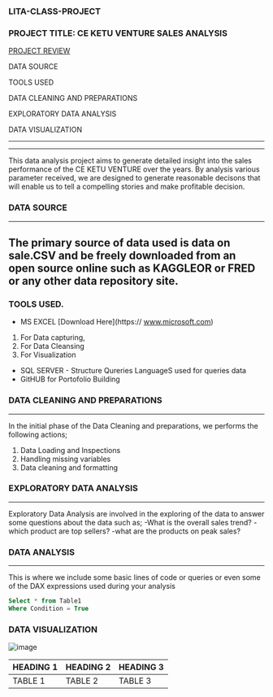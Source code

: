 ### LITA-CLASS-PROJECT

### PROJECT TITLE: CE KETU VENTURE SALES ANALYSIS


[PROJECT REVIEW](#project-review)

DATA SOURCE

TOOLS USED

DATA CLEANING AND PREPARATIONS

EXPLORATORY DATA ANALYSIS

DATA VISUALIZATION

---
---
This data analysis project aims to generate detailed insight into the sales performance of the CE KETU VENTURE over the years.
By analysis various parameter received, we are designed to generate reasonable decisons that will enable us to tell a compelling
stories and make profitable decision.

### DATA SOURCE
---
The primary source of data used is data on sale.CSV and be freely downloaded from an open source online such as KAGGLEOR or FRED or any 
other data repository site.
---
### TOOLS USED. 
- MS EXCEL [Download Here](https:// www.microsoft.com)
1.  For Data capturing,
2.  For  Data Cleansing
3.  For Visualization

- SQL SERVER - Structure  Qureries LanguageS used for queries data
- GitHUB for Portofolio Building
  
### DATA CLEANING AND PREPARATIONS
---
In the initial phase of the Data Cleaning and preparations, we performs the following actions;
1. Data Loading and Inspections
2. Handling missing variables
3. Data cleaning and formatting

### EXPLORATORY DATA ANALYSIS
---
Exploratory Data Analysis are involved  in the exploring of the data to answer some questions about the data such as;
-What is the overall sales trend?
-which product are top sellers?
-what are the products on peak sales?
### DATA ANALYSIS
---
This is where we include some basic lines of code or queries or  even some of the DAX expressions used during your analysis

```SQL
Select * from Table1
Where Condition = True
```
### DATA VISUALIZATION

![image](https://github.com/user-attachments/assets/f64af46f-9bc1-4cae-acb6-7586a287bc64)

|HEADING 1 |HEADING 2|HEADING 3|
|----------|---------|---------|
|TABLE 1|TABLE 2| TABLE 3|
